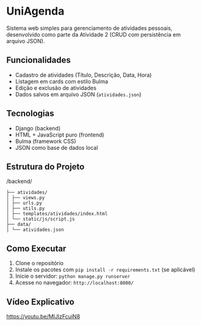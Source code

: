 # UniAgenda

Sistema web simples para gerenciamento de atividades pessoais, desenvolvido como parte da Atividade 2 (CRUD com persistência em arquivo JSON).

## Funcionalidades

-  Cadastro de atividades (Título, Descrição, Data, Hora)
-  Listagem em cards com estilo Bulma
-  Edição e exclusão de atividades
-  Dados salvos em arquivo JSON (`atividades.json`)

## Tecnologias

- Django (backend)
- HTML + JavaScript puro (frontend)
- Bulma (framework CSS)
- JSON como base de dados local

## Estrutura do Projeto

/backend/
```
├── atividades/
│ ├── views.py
│ ├── urls.py
│ ├── utils.py
│ ├── templates/atividades/index.html
│ └── static/js/script.js
├── data/
│ └── atividades.json
```

## Como Executar

1. Clone o repositório
2. Instale os pacotes com `pip install -r requirements.txt` (se aplicável)
3. Inicie o servidor: `python manage.py runserver`
4. Acesse no navegador: `http://localhost:8000/`

## Vídeo Explicativo

https://youtu.be/MIJlzFcuiN8

